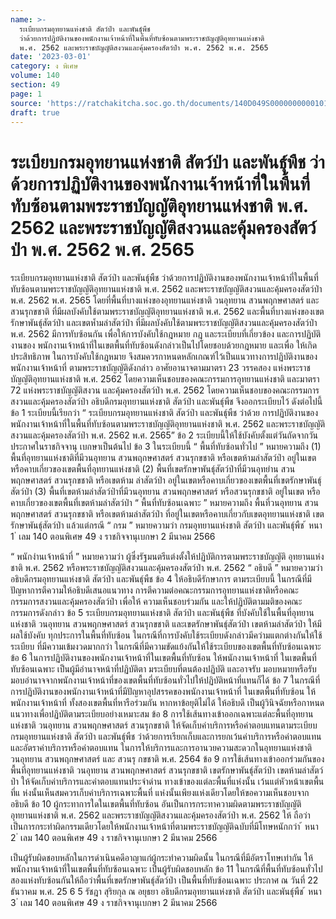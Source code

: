 ```yaml
---
name: >-
  ระเบียบกรมอุทยานแห่งชาติ สัตว์ป่า และพันธุ์พืช
  ว่าด้วยการปฏิบัติงานของพนักงานเจ้าหน้าที่ในพื้นที่ทับซ้อนตามพระราชบัญญัติอุทยานแห่งชาติ
  พ.ศ. 2562 และพระราชบัญญัติสงวนและคุ้มครองสัตว์ป่า พ.ศ. 2562 พ.ศ. 2565
date: '2023-03-01'
category: ง พิเศษ
volume: 140
section: 49
page: 1
source: 'https://ratchakitcha.soc.go.th/documents/140D049S0000000000101.pdf'
draft: true
---
```


# ระเบียบกรมอุทยานแห่งชาติ สัตว์ป่า และพันธุ์พืช ว่าด้วยการปฏิบัติงานของพนักงานเจ้าหน้าที่ในพื้นที่ทับซ้อนตามพระราชบัญญัติอุทยานแห่งชาติ พ.ศ. 2562 และพระราชบัญญัติสงวนและคุ้มครองสัตว์ป่า พ.ศ. 2562 พ.ศ. 2565

ระเบียบกรมอุทยานแห่งชาติ สัตว์ป่า และพันธุ์พืช ว่าด้วยการปฏิบัติงานของพนักงานเจ้าหน้าที่ในพื้นที่ทับซ้อนตามพระราชบัญญัติอุทยานแห่งชาติ พ.ศ. 2562 และพระราชบัญญัติสงวนและคุ้มครองสัตว์ป่า พ.ศ. 2562 พ.ศ. 2565 โดยที่พื้นที่บางแห่งของอุทยานแห่งชาติ วนอุทยาน สวนพฤกษศาสตร์ และสวนรุกขชาติ ที่มีผลบังคับใช้ตามพระราชบัญญัติอุทยานแห่งชาติ พ.ศ. 2562 และพื้นที่บางแห่งของเขตรักษาพันธุ์สัตว์ป่า และเขตห้ำมล่าสัตว์ป่า ที่มีผลบังคับใช้ตามพระราชบัญญัติสงวนและคุ้มครองสัตว์ป่า พ.ศ. 2562 มีการทับซ้อนกัน เพื่อให้การบังคับใช้กฎหมาย กฎ และระเบียบที่เกี่ยวข้อง และการปฏิบัติงานของ พนักงานเจ้าหน้าที่ในเขตพื้นที่ทับซ้อนดังกล่าวเป็นไปโดยชอบด้วยกฎหมาย และเพื่อ ให้เกิดประสิทธิภาพ ในการบังคับใช้กฎหมาย จึงสมควรกาหนดหลักเกณฑ์ไว้เป็นแนวทางการปฏิบัติงานของพนักงานเจ้าหน้าที่ ตามพระราชบัญญัติดังกล่าว อาศัยอานาจตามมาตรา 23 วรรคสอง แห่งพระราชบัญญัติอุทยานแห่งชาติ พ.ศ. 2562 โดยความเห็นชอบของคณะกรรมการอุทยานแห่งชาติ และมาตรา 72 แห่งพระราชบัญญัติสงวน และคุ้มครองสัตว์ป่า พ.ศ. 2562 โดยความเห็นชอบของคณะกรรมการสงวนและคุ้มครองสัตว์ป่า อธิบดีกรมอุทยานแห่งชาติ สัตว์ป่า และพันธุ์พืช จึงออกระเบียบไว้ ดังต่อไปนี้ ข้อ 1 ระเบียบนี้เรียกว่า “ ระเบียบกรมอุทยานแห่งชาติ สัตว์ป่า และพันธุ์พืช ว่าด้วย การปฏิบัติงานของพนักงานเจ้าหน้าที่ในพื้นที่ทับซ้อนตามพระราชบัญญัติอุทยานแห่งชาติ พ.ศ. 2562 และพระราชบัญญัติสงวนและคุ้มครองสัตว์ป่า พ.ศ. 2562 พ.ศ. 2565” ข้อ 2 ระเบียบนี้ให้ใช้บังคับตั้งแต่วันถัดจากวันประกาศในราชกิจจานุ เบกษาเป็นต้นไป ข้อ 3 ในระเบียบนี้ “ พื้นที่ทับซ้อนทั่วไป ” หมายความถึง (1) พื้นที่อุทยานแห่งชาติที่มีวนอุทยาน สวนพฤกษศาสตร์ สวนรุกขชาติ หรือเขตห้ามล่าสัตว์ป่า อยู่ในเขตหรือคาบเกี่ยวของเขตพื้นที่อุทยานแห่งชาติ (2) พื้นที่เขตรักษาพันธุ์สัตว์ป่าที่มีวนอุทยำน สวนพฤกษศาสตร์ สวนรุกขชาติ หรือเขตห้าม ล่าสัตว์ป่า อยู่ในเขตหรือคาบเกี่ยวของเขตพื้นที่เขตรักษาพันธุ์สัตว์ป่า (3) พื้นที่เขตห้ามล่าสัตว์ป่าที่มีวนอุทยาน สวนพฤกษศาสตร์ หรือสวนรุกขชาติ อยู่ในเขต หรือคาบเกี่ยวของเขตพื้นที่เขตห้ามล่าสัตว์ป่า “ พื้นที่ทับซ้อนเฉพาะ ” หมายความถึง พื้นที่วนอุทยาน สวนพฤกษศาสตร์ สวนรุกขชาติ หรือเขตห้ามล่าสัตว์ป่า ที่อยู่ในเขตหรือคาบเกี่ยวกับเขตอุทยานแห่งชาติ เขตรักษาพันธุ์สัตว์ป่า แล้วแต่กรณี “ กรม ” หมายความว่า กรมอุทยานแห่งชาติ สัตว์ป่า และพันธุ์พืช ้ หนา 1 ่ เลม 140 ตอนพิเศษ 49 ง ราชกิจจานุเบกษา 2 มีนาคม 2566

“ พนักงำนเจ้าหน้าที่ ” หมายความว่า ผู้ซึ่งรัฐมนตรีแต่งตั้งให้ปฏิบัติการตามพระราชบัญญัติ อุทยานแห่งชาติ พ.ศ. 2562 หรือพระราชบัญญัติสงวนและคุ้มครองสัตว์ป่า พ.ศ. 2562 “ อธิบดี ” หมายความว่า อธิบดีกรมอุทยานแห่งชาติ สัตว์ป่า และพันธุ์พืช ข้อ 4 ให้อธิบดีรักษาการ ตามระเบียบนี้ ในกรณีที่มีปัญหาการตีความให้อธิบดีเสนอแนวทาง การตีความต่อคณะกรรมการอุทยานแห่งชาติหรือคณะกรรมการสงวนและคุ้มครองสัตว์ป่า เพื่อให้ ความเห็นชอบร่วมกัน และให้ปฏิบัติตามมติของคณะกรรมการดังกล่าว ข้อ 5 ระเบียบกรมอุทยานแห่งชาติ สัตว์ป่า และพันธุ์พืช ที่บังคับใช้ในพื้นที่อุทยานแห่งชาติ วนอุทยาน สวนพฤกษศาสตร์ สวนรุกขชาติ และเขตรักษาพันธุ์สัตว์ป่า เขตห้ามล่าสัตว์ป่า ให้มีผลใช้บังคับ ทุกประการในพื้นที่ทับซ้อน ในกรณีที่การบังคับใช้ระเบียบดังกล่าวมีควำมแตกต่างกันให้ใช้ระเบียบ ที่มีความเข้มงวดมากกว่า ในกรณีที่มีความขัดแย้งกันให้ใช้ระเบียบของเขตพื้นที่ทับซ้อนเฉพาะ ข้อ 6 ในการปฏิบัติงานของพนักงานเจ้าหน้าที่ในเขตพื้นที่ทับซ้อน ให้พนักงานเจ้าหน้าที่ ในเขตพื้นที่ทับซ้อนเฉพาะ เป็นผู้มีอำนาจหน้าที่ปฏิบัติตา มระเบียบที่ตนต้องปฏิบัติ และอาจรับ มอบหมายหรือรับมอบอำนาจจากพนักงานเจ้าหน้าที่ของเขตพื้นที่ทับซ้อนทั่วไปให้ปฏิบัติหน้าที่แทนก็ได้ ข้อ 7 ในกรณีที่การปฏิบัติงานของพนักงานเจ้าหน้าที่มีปัญหาอุปสรรคของพนักงานเจ้าหน้าที่ ในเขตพื้นที่ทับซ้อน ให้พนักงานเจ้าหน้าที่ ทั้งสองเขตพื้นที่หารือร่วมกัน หากหาข้อยุติไม่ได้ ให้อธิบดี เป็นผู้วินิจฉัยหรือกาหนดแนวทางเพื่อปฏิบัติตามระเบียบอย่างเหมาะสม ข้อ 8 การใช้เส้นทางเข้าออกเฉพาะแต่ละพื้นที่อุทยานแห่งชาติ วนอุทยาน สวนพฤกษศาสตร์ สวนรุกขชาติ ให้จัดเก็บค่าบริการหรือค่าตอบแทนตามระเบียบกรมอุทยานแห่งชาติ สัตว์ป่า และพันธุ์พืช ว่าด้วยการเรียกเก็บและการยกเว้นค่าบริการหรือค่าตอบแทน และอัตราค่าบริการหรือค่าตอบแทน ในการให้บริการและการอานวยความสะดวกในอุทยานแห่งชาติ วนอุทยาน สวนพฤกษศาสตร์ และ สวนรุ กขชาติ พ.ศ. 2564 ข้อ 9 การใช้เส้นทางเข้าออกร่วมกันของพื้นที่อุทยานแห่งชาติ วนอุทยาน สวนพฤกษศาสตร์ สวนรุกขชาติ เขตรักษาพันธุ์สัตว์ป่า เขตห้ามล่าสัตว์ป่า ให้จัดเก็บค่าบริการและค่าตอบแทนประจำด่าน ทางเข้าของแต่ละพื้นที่แห่งนั้น เว้นแต่หัวหน้าเขตพื้นที่แ ห่งนั้นเห็นสมควรเก็บค่าบริการเฉพาะพื้นที่ แห่งนั้นเพียงแห่งเดียวโดยให้ขอความเห็นชอบจากอธิบดี ข้อ 10 ผู้กระทาการใดในเขตพื้นที่ทับซ้อน อันเป็นการกระทาความผิดตามพระราชบัญญัติ อุทยานแห่งชาติ พ.ศ. 2562 และพระราชบัญญัติสงวนและคุ้มครองสัตว์ป่า พ.ศ. 2562 ให้ ถือว่า เป็นการกระทำผิดกรรมเดียวโดยให้พนักงานเจ้าหน้าที่ตามพระราชบัญญัติฉบับที่มีโทษหนักกว่า ้ หนา 2 ่ เลม 140 ตอนพิเศษ 49 ง ราชกิจจานุเบกษา 2 มีนาคม 2566

เป็นผู้รับผิดชอบหลักในการดำเนินคดีอาญาแก่ผู้กระทำความผิดนั้น ในกรณีที่มีอัตราโทษเท่ากัน ให้พนักงานเจ้าหน้าที่ในเขตพื้นที่ทับซ้อนเฉพาะ เป็นผู้รับผิดชอบหลัก ข้อ 11 ในกรณีที่พื้นที่ทับซ้อนทั่วไปสองแห่งทับซ้อนกันให้ถือว่าพื้นที่เขตรักษาพันธุ์สัตว์ป่า เป็นพื้นที่ทับซ้อนเฉพาะ ประกาศ ณ วันที่ 22 ธันวาคม พ.ศ. 25 6 5 รัชฎา สุริยกุล ณ อยุธยา อธิบดีกรมอุทยานแห่งชาติ สัตว์ป่า และพันธุ์พืช ้ หนา 3 ่ เลม 140 ตอนพิเศษ 49 ง ราชกิจจานุเบกษา 2 มีนาคม 2566
